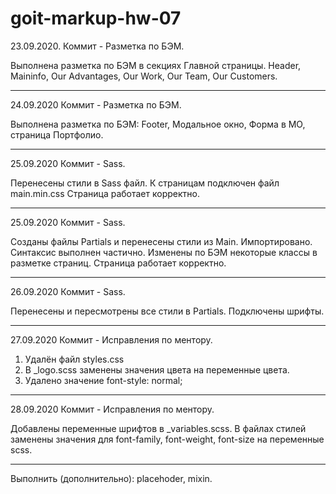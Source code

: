 # goit-markup-hw-07

23.09.2020.
Коммит - Разметка по БЭМ.

Выполнена разметка по БЭМ в секциях Главной страницы. Header, Maininfo, Our Advantages, Our Work, Our Team, Our Customers.

---

24.09.2020
Коммит - Разметка по БЭМ.

Выполнена разметка по БЭМ: Footer, Модальное окно, Форма в МО, страница Портфолио.

---

25.09.2020
Коммит - Sass.

Перенесены стили в Sass файл. К страницам подключен файл main.min.css
Страница работает корректно.

---

25.09.2020
Коммит - Sass.

Созданы файлы Partials и перенесены стили из Main. Импортировано.
Синтаксис выполнен частично.
Изменены по БЭМ некоторые классы в разметке страниц.
Страница работает корректно.

---

26.09.2020
Коммит - Sass.

Перенесены и пересмотрены все стили в Partials.
Подключены шрифты.

---

27.09.2020
Коммит - Исправления по ментору.

1. Удалён файл styles.css
2. В _logo.scss заменены значения цвета на переменные цвета.
3. Удалено значение font-style: normal;

---

28.09.2020
Коммит - Исправления по ментору.

Добавлены переменные шрифтов в _variables.scss. В файлах стилей заменены значения для font-family, font-weight, font-size на переменные scss. 

---

Выполнить (дополнительно): placehoder, mixin.
